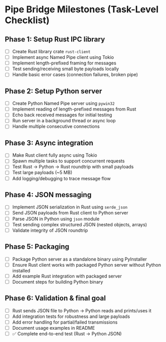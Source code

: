 # Pipe Bridge Milestones (Task-Level Checklist)

## Phase 1: Setup Rust IPC library

- [ ] Create Rust library crate `rust-client`
- [ ] Implement async Named Pipe client using Tokio
- [ ] Implement length-prefixed framing for messages
- [ ] Test sending/receiving small byte payloads locally
- [ ] Handle basic error cases (connection failures, broken pipe)

## Phase 2: Setup Python server

- [ ] Create Python Named Pipe server using `pywin32`
- [ ] Implement reading of length-prefixed messages from Rust
- [ ] Echo back received messages for initial testing
- [ ] Run server in a background thread or async loop
- [ ] Handle multiple consecutive connections

## Phase 3: Async integration

- [ ] Make Rust client fully async using Tokio
- [ ] Spawn multiple tasks to support concurrent requests
- [ ] Test Rust → Python → Rust roundtrip with small payloads
- [ ] Test large payloads (~5 MB)
- [ ] Add logging/debugging to trace message flow

## Phase 4: JSON messaging

- [ ] Implement JSON serialization in Rust using `serde_json`
- [ ] Send JSON payloads from Rust client to Python server
- [ ] Parse JSON in Python using `json` module
- [ ] Test sending complex structured JSON (nested objects, arrays)
- [ ] Validate integrity of JSON roundtrip

## Phase 5: Packaging

- [ ] Package Python server as a standalone binary using PyInstaller
- [ ] Ensure Rust client works with packaged Python server without Python installed
- [ ] Add example Rust integration with packaged server
- [ ] Document steps for building Python binary

## Phase 6: Validation & final goal

- [ ] Rust sends JSON file to Python → Python reads and prints/uses it
- [ ] Add integration tests for robustness and large payloads
- [ ] Add error handling for partial/failed transmissions
- [ ] Document usage examples in README
- [ ] ✅ Complete end-to-end test (Rust → Python JSON)
